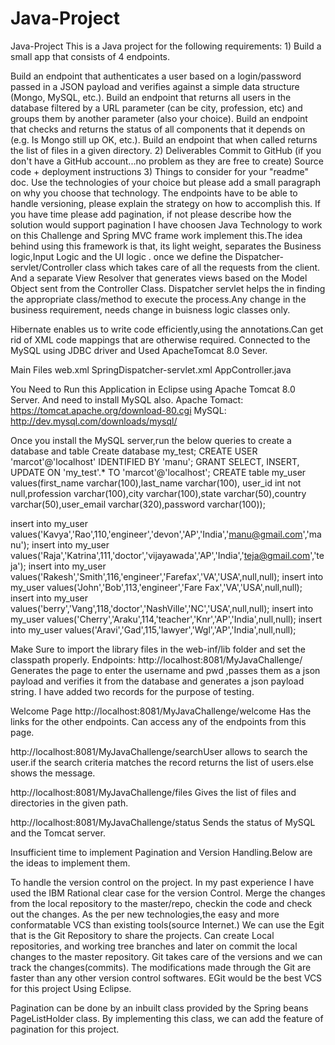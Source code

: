 # Java-Project
Java-Project
This is a Java project for the following requirements: 1) Build a small app that consists of 4 endpoints.

Build an endpoint that authenticates a user based on a login/password passed in a JSON payload and verifies against a simple data structure (Mongo, MySQL, etc.).
Build an endpoint that returns all users in the database filtered by a URL parameter (can be city, profession, etc) and groups them by another parameter (also your choice).
Build an endpoint that checks and returns the status of all components that it depends on (e.g. Is Mongo still up OK, etc.).
Build an endpoint that when called returns the list of files in a given directory. 2) Deliverables
Commit to GitHub (if you don't have a GitHub account...no problem as they are free to create)
Source code + deployment instructions 3) Things to consider for your "readme" doc.
Use the technologies of your choice but please add a small paragraph on why you choose that technology.
The endpoints have to be able to handle versioning, please explain the strategy on how to accomplish this.
If you have time please add pagination, if not please describe how the solution would support pagination
I have choosen Java Technology to work on this Challenge and Spring MVC frame work implement this.The idea behind using this framework is that, its light weight, separates the Business logic,Input Logic and the UI logic . once we define the Dispatcher-servlet/Controller class which takes care of all the requests from the client. And a separate View Resolver that generates views based on the Model Object sent from the Controller Class. Dispatcher servlet helps the in finding the appropriate class/method to execute the process.Any change in the business requirement, needs change in buisness logic classes only.

Hibernate enables us to write code efficiently,using the annotations.Can get rid of XML code mappings that are otherwise required. Connected to the MySQL using JDBC driver and Used ApacheTomcat 8.0 Sever.

Main Files
web.xml
SpringDispatcher-servlet.xml
AppController.java

You Need to Run this Application in Eclipse using Apache Tomcat 8.0 Server.
And need to install MySQL also.
Apache Tomact: https://tomcat.apache.org/download-80.cgi
MySQL: http://dev.mysql.com/downloads/mysql/

Once you install the MySQL server,run the below queries to create a database and table Create database my_test; CREATE USER 'marcot'@'localhost' IDENTIFIED BY 'manu'; GRANT SELECT, INSERT, UPDATE ON 'my_test'.* TO 'marcot'@'localhost'; CREATE table my_user values(first_name varchar(100),last_name varchar(100), user_id int not null,profession varchar(100),city varchar(100),state varchar(50),country varchar(50),user_email varchar(320),password varchar(100));

insert into my_user values('Kavya','Rao',110,'engineer','devon','AP','India','manu@gmail.com','manu');
insert into my_user values('Raja','Katrina',111,'doctor','vijayawada','AP','India','teja@gmail.com','teja'); 
insert into my_user values('Rakesh','Smith',116,'engineer','Farefax','VA','USA',null,null); 
insert into my_user values('John','Bob',113,'engineer','Fare Fax','VA','USA',null,null); 
insert into my_user values('berry','Vang',118,'doctor','NashVille','NC','USA',null,null); insert into my_user values('Cherry','Araku',114,'teacher','Knr','AP','India',null,null); insert into my_user values('Aravi','Gad',115,'lawyer','Wgl','AP','India',null,null);

Make Sure to import the library files in the web-inf/lib folder and set the classpath properly.
Endpoints: http://localhost:8081/MyJavaChallenge/ 
Generates the page to enter the username and pwd ,passes them as a json payload and verifies it from the database and generates a json payload string. I have added two records for the purpose of testing.

Welcome Page http://localhost:8081/MyJavaChallenge/welcome
Has the links for the other endpoints. Can access any of the endpoints from this page.

http://localhost:8081/MyJavaChallenge/searchUser 
allows to search the user.if the search criteria matches the record returns the list of users.else shows the message.

http://localhost:8081/MyJavaChallenge/files
Gives the list of files and directories in the given path.

http://localhost:8081/MyJavaChallenge/status
Sends the status of MySQL and the Tomcat server.

Insufficient time to implement Pagination and Version Handling.Below are the ideas to implement them.

To handle the version control on the project. 
In my past experience I have used the IBM Rational clear case for the version Control.
Merge the changes from the local repository to the master/repo, checkin the code and check out the changes. 
As the per new technologies,the easy and more conformatable VCS than existing tools(source Internet.)
We can use the Egit that is the Git Repository to share the projects. Can create Local repositories, and working tree branches and later on commit the local changes to the master repository. Git takes care of the versions and we can track the changes(commits). The modifications made through the Git are faster than any other version control softwares. EGit would be the best VCS for this project Using Eclipse.

Pagination can be done by an inbuilt class provided by the Spring beans PageListHolder class. By implementing this class, we can add the feature of pagination for this project.
